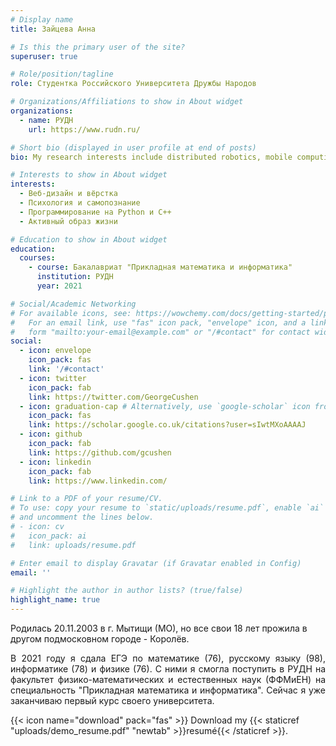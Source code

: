 ```yaml
---
# Display name
title: Зайцева Анна

# Is this the primary user of the site?
superuser: true

# Role/position/tagline
role: Студентка Российского Университета Дружбы Народов

# Organizations/Affiliations to show in About widget
organizations:
  - name: РУДН
    url: https://www.rudn.ru/

# Short bio (displayed in user profile at end of posts)
bio: My research interests include distributed robotics, mobile computing and programmable matter.

# Interests to show in About widget
interests:
  - Веб-дизайн и вёрстка
  - Психология и самопознание
  - Программирование на Python и C++
  - Активный образ жизни

# Education to show in About widget
education:
  courses:
    - course: Бакалавриат "Прикладная математика и информатика"
      institution: РУДН
      year: 2021

# Social/Academic Networking
# For available icons, see: https://wowchemy.com/docs/getting-started/page-builder/#icons
#   For an email link, use "fas" icon pack, "envelope" icon, and a link in the
#   form "mailto:your-email@example.com" or "/#contact" for contact widget.
social:
  - icon: envelope
    icon_pack: fas
    link: '/#contact'
  - icon: twitter
    icon_pack: fab
    link: https://twitter.com/GeorgeCushen
  - icon: graduation-cap # Alternatively, use `google-scholar` icon from `ai` icon pack
    icon_pack: fas
    link: https://scholar.google.co.uk/citations?user=sIwtMXoAAAAJ
  - icon: github
    icon_pack: fab
    link: https://github.com/gcushen
  - icon: linkedin
    icon_pack: fab
    link: https://www.linkedin.com/

# Link to a PDF of your resume/CV.
# To use: copy your resume to `static/uploads/resume.pdf`, enable `ai` icons in `params.toml`,
# and uncomment the lines below.
# - icon: cv
#   icon_pack: ai
#   link: uploads/resume.pdf

# Enter email to display Gravatar (if Gravatar enabled in Config)
email: ''

# Highlight the author in author lists? (true/false)
highlight_name: true
---
```


Родилась 20.11.2003 в г. Мытищи (МО), но все свои 18 лет прожила в другом подмосковном городе - Королёв.

<div style="text-align:justify">В 2021 году я сдала ЕГЭ по математике (76), русскому языку (98), информатике (78) и физике (76). С ними я смогла поступить в РУДН на факультет физико-математических и естественных наук (ФФМиЕН) на специальность "Прикладная математика и информатика". Сейчас я уже заканчиваю первый курс своего университета.</div>

{{< icon name="download" pack="fas" >}} Download my {{< staticref "uploads/demo_resume.pdf" "newtab" >}}resumé{{< /staticref >}}.
